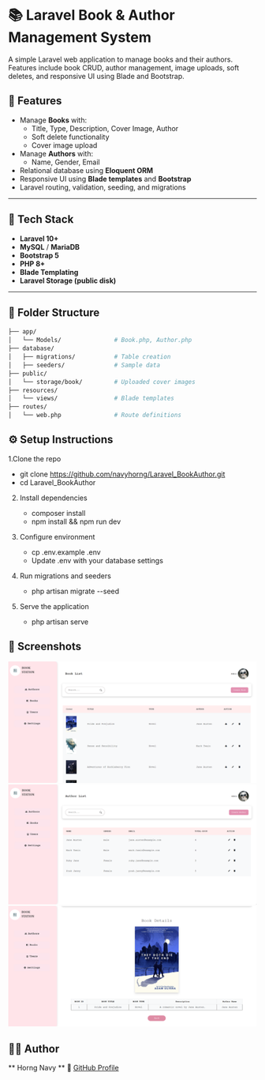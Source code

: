 # 📚 Laravel Book & Author Management System

A simple Laravel web application to manage books and their authors. Features include book CRUD, author management, image uploads, soft deletes, and responsive UI using Blade and Bootstrap.

## 🚀 Features

- Manage **Books** with:
  - Title, Type, Description, Cover Image, Author
  - Soft delete functionality
  - Cover image upload
- Manage **Authors** with:
  - Name, Gender, Email
- Relational database using **Eloquent ORM**
- Responsive UI using **Blade templates** and **Bootstrap**
- Laravel routing, validation, seeding, and migrations

---

## 🧱 Tech Stack

- **Laravel 10+**
- **MySQL** / **MariaDB**
- **Bootstrap 5**
- **PHP 8+**
- **Blade Templating**
- **Laravel Storage (public disk)**

---

## 📂 Folder Structure

```bash
├── app/
│   └── Models/               # Book.php, Author.php
├── database/
│   ├── migrations/           # Table creation
│   ├── seeders/              # Sample data
├── public/
│   └── storage/book/         # Uploaded cover images
├── resources/
│   └── views/                # Blade templates
├── routes/
│   └── web.php               # Route definitions
```
## ⚙️ Setup Instructions

1.Clone the repo
 - git clone https://github.com/navyhorng/Laravel_BookAuthor.git
- cd Laravel_BookAuthor
    
2. Install dependencies
    - composer install
    - npm install && npm run dev
      
3. Configure environment
    - cp .env.example .env
    - Update .env with your database settings
      
4. Run migrations and seeders
    - php artisan migrate --seed

5. Serve the application
    - php artisan serve

## 📸 Screenshots

![BookList](screenshots/BookList.png)
![AuthorList](screenshots/AuthorList.png)
![BookDetail](screenshots/BookDetails.png)

## 🧑‍💻 Author

** Horng Navy **
🔗 [GitHub Profile](https://github.com/navyhorng)
